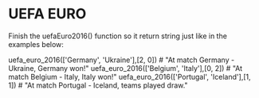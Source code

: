 # UEFA EURO

Finish the uefaEuro2016() function so it return string just like in the examples below:

uefa_euro_2016(['Germany', 'Ukraine'],[2, 0]) # "At match Germany - Ukraine, Germany won!"
uefa_euro_2016(['Belgium', 'Italy'],[0, 2]) # "At match Belgium - Italy, Italy won!"
uefa_euro_2016(['Portugal', 'Iceland'],[1, 1]) # "At match Portugal - Iceland, teams played draw."
